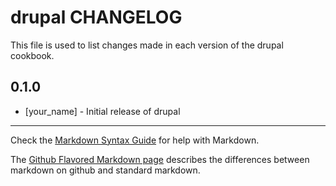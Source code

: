 drupal CHANGELOG
================

This file is used to list changes made in each version of the drupal cookbook.

0.1.0
-----
- [your_name] - Initial release of drupal

- - -
Check the [Markdown Syntax Guide](http://daringfireball.net/projects/markdown/syntax) for help with Markdown.

The [Github Flavored Markdown page](http://github.github.com/github-flavored-markdown/) describes the differences between markdown on github and standard markdown.

